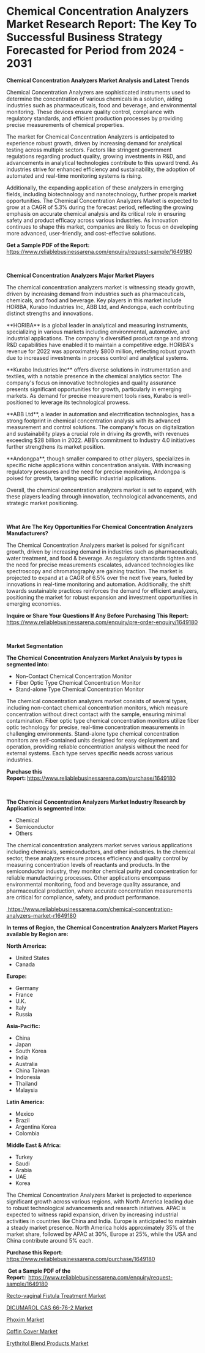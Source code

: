 <p><h1>Chemical Concentration Analyzers Market Research Report: The Key To Successful Business Strategy Forecasted for Period from 2024 - 2031</h1></p><p><strong>Chemical Concentration Analyzers Market Analysis and Latest Trends</strong></p>
<p><p>Chemical Concentration Analyzers are sophisticated instruments used to determine the concentration of various chemicals in a solution, aiding industries such as pharmaceuticals, food and beverage, and environmental monitoring. These devices ensure quality control, compliance with regulatory standards, and efficient production processes by providing precise measurements of chemical properties.</p><p>The market for Chemical Concentration Analyzers is anticipated to experience robust growth, driven by increasing demand for analytical testing across multiple sectors. Factors like stringent government regulations regarding product quality, growing investments in R&D, and advancements in analytical technologies contribute to this upward trend. As industries strive for enhanced efficiency and sustainability, the adoption of automated and real-time monitoring systems is rising.</p><p>Additionally, the expanding application of these analyzers in emerging fields, including biotechnology and nanotechnology, further propels market opportunities. The Chemical Concentration Analyzers Market is expected to grow at a CAGR of 5.3% during the forecast period, reflecting the growing emphasis on accurate chemical analysis and its critical role in ensuring safety and product efficacy across various industries. As innovation continues to shape this market, companies are likely to focus on developing more advanced, user-friendly, and cost-effective solutions.</p></p>
<p><strong>Get a Sample PDF of the Report:&nbsp;</strong> <a href="https://www.reliablebusinessarena.com/enquiry/request-sample/1649180?utm_campaign=1174&utm_medium=2&utm_source=Github&utm_content=ia&utm_term=15102024&utm_id=chemical-concentration-analyzers">https://www.reliablebusinessarena.com/enquiry/request-sample/1649180</a></p>
<p>&nbsp;</p>
<p><strong>Chemical Concentration Analyzers Major Market Players</strong></p>
<p><p>The chemical concentration analyzers market is witnessing steady growth, driven by increasing demand from industries such as pharmaceuticals, chemicals, and food and beverage. Key players in this market include HORIBA, Kurabo Industries Inc, ABB Ltd, and Andongpa, each contributing distinct strengths and innovations.</p><p>**HORIBA** is a global leader in analytical and measuring instruments, specializing in various markets including environmental, automotive, and industrial applications. The company's diversified product range and strong R&D capabilities have enabled it to maintain a competitive edge. HORIBA's revenue for 2022 was approximately $800 million, reflecting robust growth due to increased investments in process control and analytical systems.</p><p>**Kurabo Industries Inc** offers diverse solutions in instrumentation and textiles, with a notable presence in the chemical analytics sector. The company's focus on innovative technologies and quality assurance presents significant opportunities for growth, particularly in emerging markets. As demand for precise measurement tools rises, Kurabo is well-positioned to leverage its technological prowess.</p><p>**ABB Ltd**, a leader in automation and electrification technologies, has a strong footprint in chemical concentration analysis with its advanced measurement and control solutions. The company's focus on digitalization and sustainability plays a crucial role in driving its growth, with revenues exceeding $28 billion in 2022. ABB’s commitment to Industry 4.0 initiatives further strengthens its market position.</p><p>**Andongpa**, though smaller compared to other players, specializes in specific niche applications within concentration analysis. With increasing regulatory pressures and the need for precise monitoring, Andongpa is poised for growth, targeting specific industrial applications.</p><p>Overall, the chemical concentration analyzers market is set to expand, with these players leading through innovation, technological advancements, and strategic market positioning.</p></p>
<p>&nbsp;</p>
<p><strong>What Are The Key Opportunities For Chemical Concentration Analyzers Manufacturers?</strong></p>
<p><p>The Chemical Concentration Analyzers market is poised for significant growth, driven by increasing demand in industries such as pharmaceuticals, water treatment, and food & beverage. As regulatory standards tighten and the need for precise measurements escalates, advanced technologies like spectroscopy and chromatography are gaining traction. The market is projected to expand at a CAGR of 6.5% over the next five years, fueled by innovations in real-time monitoring and automation. Additionally, the shift towards sustainable practices reinforces the demand for efficient analyzers, positioning the market for robust expansion and investment opportunities in emerging economies.</p></p>
<p><strong>Inquire or Share Your Questions If Any Before Purchasing This Report:</strong> <a href="https://www.reliablebusinessarena.com/enquiry/pre-order-enquiry/1649180?utm_campaign=1174&utm_medium=2&utm_source=Github&utm_content=ia&utm_term=15102024&utm_id=chemical-concentration-analyzers">https://www.reliablebusinessarena.com/enquiry/pre-order-enquiry/1649180</a></p>
<p>&nbsp;</p>
<p><strong>Market Segmentation</strong></p>
<p><strong>The Chemical Concentration Analyzers Market Analysis by types is segmented into:</strong></p>
<p><ul><li>Non-Contact Chemical Concentration Monitor</li><li>Fiber Optic Type Chemical Concentration Monitor</li><li>Stand-alone Type Chemical Concentration Monitor</li></ul></p>
<p><p>The chemical concentration analyzers market consists of several types, including non-contact chemical concentration monitors, which measure concentration without direct contact with the sample, ensuring minimal contamination. Fiber optic type chemical concentration monitors utilize fiber optic technology for precise, real-time concentration measurements in challenging environments. Stand-alone type chemical concentration monitors are self-contained units designed for easy deployment and operation, providing reliable concentration analysis without the need for external systems. Each type serves specific needs across various industries.</p></p>
<p><strong>Purchase this Report:&nbsp;</strong><a href="https://www.reliablebusinessarena.com/purchase/1649180?utm_campaign=1174&utm_medium=2&utm_source=Github&utm_content=ia&utm_term=15102024&utm_id=chemical-concentration-analyzers">https://www.reliablebusinessarena.com/purchase/1649180</a></p>
<p>&nbsp;</p>
<p><strong>The Chemical Concentration Analyzers Market Industry Research by Application is segmented into:</strong></p>
<p><ul><li>Chemical</li><li>Semiconductor</li><li>Others</li></ul></p>
<p><p>The chemical concentration analyzers market serves various applications including chemicals, semiconductors, and other industries. In the chemical sector, these analyzers ensure process efficiency and quality control by measuring concentration levels of reactants and products. In the semiconductor industry, they monitor chemical purity and concentration for reliable manufacturing processes. Other applications encompass environmental monitoring, food and beverage quality assurance, and pharmaceutical production, where accurate concentration measurements are critical for compliance, safety, and product performance.</p></p>
<p><a href="https://www.reliablebusinessarena.com/chemical-concentration-analyzers-market-r1649180?utm_campaign=1174&utm_medium=2&utm_source=Github&utm_content=ia&utm_term=15102024&utm_id=chemical-concentration-analyzers">&nbsp;https://www.reliablebusinessarena.com/chemical-concentration-analyzers-market-r1649180</a></p>
<p><strong>In terms of Region, the Chemical Concentration Analyzers Market Players available by Region are:</strong></p>
<p>
    <p> <strong> North America: </strong>
        <ul>
            <li>United States</li>
            <li>Canada</li>
        </ul>
        </p> 
    <p> <strong> Europe: </strong>
        <ul>
            <li>Germany</li>
            <li>France</li>
            <li>U.K.</li>
            <li>Italy</li>
            <li>Russia</li>
        </ul>
        </p> 
    <p> <strong> Asia-Pacific: </strong>
        <ul>
            <li>China</li>
            <li>Japan</li>
            <li>South Korea</li>
            <li>India</li>
            <li>Australia</li>
            <li>China Taiwan</li>
            <li>Indonesia</li>
            <li>Thailand</li>
            <li>Malaysia</li>
        </ul>
        </p> 
    <p> <strong> Latin America: </strong>
        <ul>
            <li>Mexico</li>
            <li>Brazil</li>
            <li>Argentina Korea</li>
            <li>Colombia</li>
        </ul>
        </p> 
    <p> <strong> Middle East & Africa: </strong>
        <ul>
            <li>Turkey</li>
            <li>Saudi</li>
            <li>Arabia</li>
            <li>UAE</li>
            <li>Korea</li>
        </ul>
    </p>
    </p>
<p><p>The Chemical Concentration Analyzers Market is projected to experience significant growth across various regions, with North America leading due to robust technological advancements and research initiatives. APAC is expected to witness rapid expansion, driven by increasing industrial activities in countries like China and India. Europe is anticipated to maintain a steady market presence. North America holds approximately 35% of the market share, followed by APAC at 30%, Europe at 25%, while the USA and China contribute around 5% each.</p></p>
<p><strong>Purchase this Report: </strong><a href="https://www.reliablebusinessarena.com/purchase/1649180?utm_campaign=1174&utm_medium=2&utm_source=Github&utm_content=ia&utm_term=15102024&utm_id=chemical-concentration-analyzers">https://www.reliablebusinessarena.com/purchase/1649180</a></p>
<p>&nbsp;<strong>Get a Sample PDF of the Report:&nbsp;&nbsp;</strong><a href="https://www.reliablebusinessarena.com/enquiry/request-sample/1649180?utm_campaign=1174&utm_medium=2&utm_source=Github&utm_content=ia&utm_term=15102024&utm_id=chemical-concentration-analyzers">https://www.reliablebusinessarena.com/enquiry/request-sample/1649180</a></p>
<p><strong></strong></p>
<p><p><a href="https://github.com/ofeliap0codgers/Market-Research-Report-List-1/blob/main/recto-vaginal-fistula-treatment-market.md?utm_campaign=1174&utm_medium=2&utm_source=Github&utm_content=ia&utm_term=15102024&utm_id=chemical-concentration-analyzers">Recto-vaginal Fistula Treatment Market</a></p><p><a href="https://www.linkedin.com/pulse/dicumarol-cas-66-76-2-market-shifts-strategic-analysis-3fy2e?trk=public_post_embed_feed-article-content&utm_campaign=1174&utm_medium=2&utm_source=Github&utm_content=ia&utm_term=15102024&utm_id=chemical-concentration-analyzers">DICUMAROL CAS 66-76-2 Market</a></p><p><a href="https://www.linkedin.com/pulse/phoxim-industry-sector-market-dynamics-future-scenarios-2024-eboie?trk=public_post_embed_feed-article-content&utm_campaign=1174&utm_medium=2&utm_source=Github&utm_content=ia&utm_term=15102024&utm_id=chemical-concentration-analyzers">Phoxim Market</a></p><p><a href="https://www.linkedin.com/pulse/analyzing-global-coffin-cover-market-growth-prospects-future-ftcne?trk=public_post_embed_feed-article-content&utm_campaign=1174&utm_medium=2&utm_source=Github&utm_content=ia&utm_term=15102024&utm_id=chemical-concentration-analyzers">Coffin Cover Market</a></p><p><a href="https://github.com/jerrodkho/Market-Research-Report-List-1/blob/main/erythritol-blend-products-market.md?utm_campaign=1174&utm_medium=2&utm_source=Github&utm_content=ia&utm_term=15102024&utm_id=chemical-concentration-analyzers">Erythritol Blend Products Market</a></p></p>